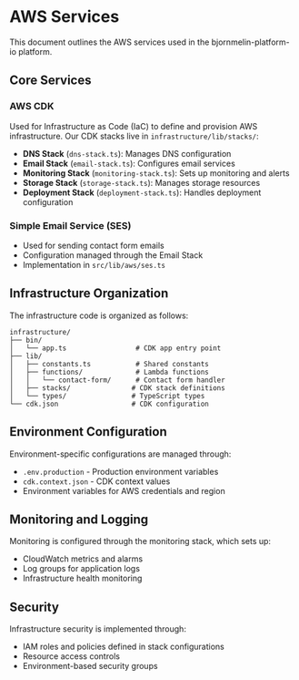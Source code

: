 # AWS Services

This document outlines the AWS services used in the
bjornmelin-platform-io platform.

## Core Services

### AWS CDK

Used for Infrastructure as Code (IaC) to define and provision AWS
infrastructure. Our CDK stacks live in `infrastructure/lib/stacks/`:

- **DNS Stack** (`dns-stack.ts`): Manages DNS configuration
- **Email Stack** (`email-stack.ts`): Configures email services
- **Monitoring Stack** (`monitoring-stack.ts`): Sets up monitoring and alerts
- **Storage Stack** (`storage-stack.ts`): Manages storage resources
- **Deployment Stack** (`deployment-stack.ts`): Handles deployment configuration

### Simple Email Service (SES)

- Used for sending contact form emails
- Configuration managed through the Email Stack
- Implementation in `src/lib/aws/ses.ts`

## Infrastructure Organization

The infrastructure code is organized as follows:

```text
infrastructure/
├── bin/
│   └── app.ts                 # CDK app entry point
├── lib/
│   ├── constants.ts           # Shared constants
│   ├── functions/             # Lambda functions
│   │   └── contact-form/      # Contact form handler
│   ├── stacks/               # CDK stack definitions
│   └── types/                # TypeScript types
└── cdk.json                  # CDK configuration
```

## Environment Configuration

Environment-specific configurations are managed through:

- `.env.production` - Production environment variables
- `cdk.context.json` - CDK context values
- Environment variables for AWS credentials and region

## Monitoring and Logging

Monitoring is configured through the monitoring stack, which sets up:

- CloudWatch metrics and alarms
- Log groups for application logs
- Infrastructure health monitoring

## Security

Infrastructure security is implemented through:

- IAM roles and policies defined in stack configurations
- Resource access controls
- Environment-based security groups
